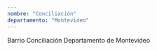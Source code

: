 ```yaml
---
nombre: "Conciliación"
departamento: "Montevideo"
---
```


Barrio Conciliación
Departamento de Montevideo
